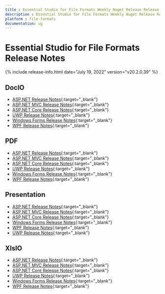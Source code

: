 ```yaml
---
title : Essential Studio for File Formats Weekly Nuget Release Release Notes  
description : Essential Studio for File Formats Weekly Nuget Release Release Notes  
platform : file-formats
documentation: ug
---
```


# Essential Studio for File Formats  Release Notes  

{% include release-info.html date="July 19, 2022" version="v20.2.0.39" %} 

## DocIO

* [ASP.NET Release Notes](/aspnet/release-notes/v20.2.0.39#docio){:target="_blank"}
* [ASP.NET MVC Release Notes](/aspnetmvc/release-notes/v20.2.0.39#docio){:target="_blank"}
* [ASP.NET Core Release Notes](/aspnet-core/release-notes/v20.2.0.39#docio){:target="_blank"}
* [UWP Release Notes](/uwp/release-notes/v20.2.0.39#docio){:target="_blank"}
* [Windows Forms Release Notes](/windowsforms/release-notes/v20.2.0.39#docio){:target="_blank"}
* [WPF Release Notes](/wpf/release-notes/v20.2.0.39#docio){:target="_blank"}


## PDF

* [ASP.NET Release Notes](/aspnet/release-notes/v20.2.0.39#pdf){:target="_blank"}
* [ASP.NET MVC Release Notes](/aspnetmvc/release-notes/v20.2.0.39#pdf){:target="_blank"}
* [ASP.NET Core Release Notes](/aspnet-core/release-notes/v20.2.0.39#pdf){:target="_blank"}
* [UWP Release Notes](/uwp/release-notes/v20.2.0.39#pdf){:target="_blank"}
* [Windows Forms Release Notes](/windowsforms/release-notes/v20.2.0.39#pdf){:target="_blank"}
* [WPF Release Notes](/wpf/release-notes/v20.2.0.39#pdf){:target="_blank"}


## Presentation

* [ASP.NET Release Notes](/aspnet/release-notes/v20.2.0.39#presentation){:target="_blank"}
* [ASP.NET MVC Release Notes](/aspnetmvc/release-notes/v20.2.0.39#presentation){:target="_blank"}
* [ASP.NET Core Release Notes](/aspnet-core/release-notes/v20.2.0.39#presentation){:target="_blank"}
* [Windows Forms Release Notes](/windowsforms/release-notes/v20.2.0.39#presentation){:target="_blank"}
* [WPF Release Notes](/wpf/release-notes/v20.2.0.39#presentation){:target="_blank"}
* [UWP Release Notes](/uwp/release-notes/v20.2.0.39#presentation){:target="_blank"}


## XlsIO

* [ASP.NET Release Notes](/aspnet/release-notes/v20.2.0.39#xlsio){:target="_blank"}
* [ASP.NET MVC Release Notes](/aspnetmvc/release-notes/v20.2.0.39#xlsio){:target="_blank"}
* [ASP.NET Core Release Notes](/aspnet-core/release-notes/v20.2.0.39#xlsio){:target="_blank"}
* [UWP Release Notes](/uwp/release-notes/v20.2.0.39#xlsio){:target="_blank"}
* [Windows Forms Release Notes](/windowsforms/release-notes/v20.2.0.39#xlsio){:target="_blank"}
* [WPF Release Notes](/wpf/release-notes/v20.2.0.39#xlsio){:target="_blank"}